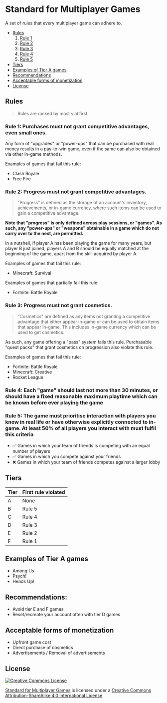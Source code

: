 # Standard for Multiplayer Games
A set of rules that every multiplayer game can adhere to.

- [Rules](#rules)
  1. [Rule 1](#rule-1-purchases-must-not-grant-competitive-advantages-even-small-ones)
  2. [Rule 2](#rule-2-progress-must-not-grant-competitive-advantages)
  3. [Rule 3](#rule-3-progress-must-not-grant-cosmetics)
  4. [Rule 4](#rule-4-each-game-should-last-not-more-than-30-minutes-or-should-have-a-fixed-reasonable-maximum-playtime-which-can-be-known-before-ever-playing-the-game)
  5. [Rule 5](#rule-5-the-game-must-prioritise-interaction-with-players-you-know-in-real-life-or-have-otherwise-explicitly-connected-to-in-game--at-least-50-of-all-players-you-interact-with-must-fulfil-this-criteria) 
- [Tiers](#tiers)
- [Examples of Tier A games](#examples-of-tier-a-games)
- [Recommendations](#recommendations)
- [Acceptable forms of monetization](#acceptable-forms-of-monetization)
- [License](#license)

## Rules

> Rules are ranked by most vial first


### Rule 1: Purchases must not grant competitive advantages, even small ones. 

Any form of "upgrades" or "power-ups" that can be purchased with real money results in a pay-to-win game, even if the same can also be obtained via other in-game methods.

Examples of games that fail this rule:
- Clash Royale
- Free Fire

### Rule 2: Progress must not grant competitive advantages.

> "Progress" is defined as the storage of an account's inventory, achievements, or in-game currency, where such items can be used to gain a competitive advantage.

**Note that "progress" is only defined across play sessions, or "games". As such, any "power-ups" or "weapons" obtainable in a game which do not carry over to the next, are permitted.**

In a nutshell, if player A has been playing the game for many years, but player B just joined, players A and B should be equally matched at the beginning of the game, apart from the skill acquired by player A. 

Examples of games that fail this rule:
- Minecraft: Survival

Examples of games that partially fail this rule:
- Fortnite: Battle Royale

### Rule 3: Progress must not grant cosmetics.

> "Cosmetics" are defined as any items not granting a competitive advantage that either appear in-game or can be used to obtain items that appear in-game. This includes in-game currency which can be used to get cosmetics.

As such, any game offering a "pass" system fails this rule. Purchasable "quest packs" that grant cosmetics on progression also violate this rule.

Examples of games that fail this rule:
- Fortnite: Battle Royale
- Minecraft: Creative
- Rocket League


### Rule 4: Each "game" should last not more than 30 minutes, or should have a fixed reasonable maximum playtime which can be known before ever playing the game

### Rule 5: The game must prioritise interaction with players you know in real life or have otherwise explicitly connected to in-game.  At least 50% of all players you interact with must fulfil this criteria

- ✅ Games in which your team of friends is competing with an equal number of players
- ✅ Games in which you compete against your friends
- ❌ Games in which your team of friends competes against a larger lobby

## Tiers

| Tier | First rule violated |
| ---- | ------------------- |
| A    | None                |
| B    | Rule 5              |
| C    | Rule 4              |
| D    | Rule 3              |
| E    | Rule 2              |
| F    | Rule 1              |

## Examples of Tier A games

- Among Us
- Psych!
- Heads Up! 

## Recommendations:

- Avoid tier E and F games
- Reset/recreate your account often with tier D games

## Acceptable forms of monetization

- Upfront game cost
- Direct purchase of cosmetics
- Advertisements / Removal of advertisements

## License

[![Creative Commons License](https://i.creativecommons.org/l/by-sa/4.0/88x31.png)](http://creativecommons.org/licenses/by-sa/4.0/)

[Standard for Multiplayer Games](https://github.com/khrj/multiplayer-games-standard) is licensed under a [Creative Commons Attribution-ShareAlike 4.0 International License](http://creativecommons.org/licenses/by-sa/4.0/)
